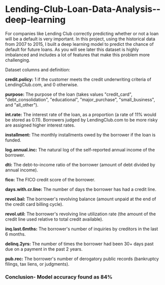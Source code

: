 # Lending-Club-Loan-Data-Analysis--deep-learning

For companies like Lending Club correctly predicting whether or not a loan will be a default is very important. In this project, using the historical data from 2007 to 2015, I built a deep learning model to predict the chance of default for future loans. As you will see later this dataset is highly imbalanced and includes a lot of features that make this problem more challenging.

Dataset columns and definition:

 

**credit.policy:** 1 if the customer meets the credit underwriting criteria of LendingClub.com, and 0 otherwise.

**purpose:** The purpose of the loan (takes values "credit_card", "debt_consolidation", "educational", "major_purchase", "small_business", and "all_other").

**int.rate:** The interest rate of the loan, as a proportion (a rate of 11% would be stored as 0.11). Borrowers judged by LendingClub.com to be more risky are assigned higher interest rates.

**installment:** The monthly installments owed by the borrower if the loan is funded.

**log.annual.inc:** The natural log of the self-reported annual income of the borrower.

**dti:** The debt-to-income ratio of the borrower (amount of debt divided by annual income).

**fico:** The FICO credit score of the borrower.

**days.with.cr.line:** The number of days the borrower has had a credit line.

**revol.bal:** The borrower's revolving balance (amount unpaid at the end of the credit card billing cycle).

**revol.util:** The borrower's revolving line utilization rate (the amount of the credit line used relative to total credit available).

**inq.last.6mths:** The borrower's number of inquiries by creditors in the last 6 months.

**delinq.2yrs:** The number of times the borrower had been 30+ days past due on a payment in the past 2 years.

**pub.rec:** The borrower's number of derogatory public records (bankruptcy filings, tax liens, or judgments).

### Conclusion- Model accuracy found as 84%
